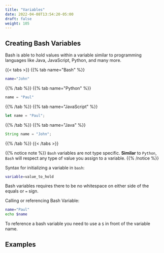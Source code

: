 ```yaml
---
title: "Variables"
date: 2022-04-08T13:54:20-05:00
draft: false
weight: 105
---
```


## Creating Bash Variables

Bash is able to hold values within a variable similar to programming languages like Java, JavaScript, Python, and many more.

{{< tabs >}}
{{% tab name="Bash" %}}
```Bash
name="John"
```
{{% /tab %}}
{{% tab name="Python" %}}
```python
name = "Paul"
```
{{% /tab %}}
{{% tab name="JavaScript" %}}
```js
let name = "Paul";
```
{{% /tab %}}
{{% tab name="Java" %}}
```java
String name = "John";
```
{{% /tab %}}
{{< /tabs >}}

{{% notice note %}}
`Bash` variables are not type specific. **Similar** to `Python`, `Bash` will respect any type of value you assign to a variable.
{{% /notice %}}

Syntax for initializing a variable in `bash`:

```bash
variable=value_to_hold
```
Bash variables requires there to be no whitespace on either side of the equals or `=` sign.

Calling or referencing Bash Variable:

```bash
name="Paul"
echo $name
```

To reference a bash variable you need to use a `$` in front of the variable name.

## Examples

<!-- TODO: Creating as script file and executing as script -->

